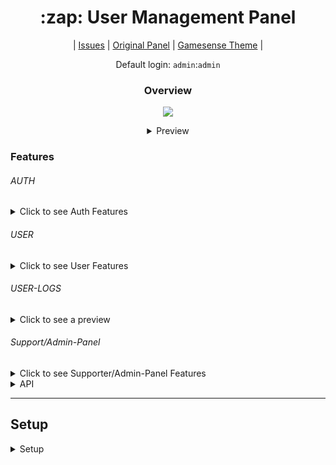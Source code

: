 <h1 align="center">:zap: User Management Panel</h1>
<p align="center">
   |
  <a href="https://github.com/anditv21/panel/issues/">Issues</a> |
  <a href="https://github.com/znixbtw/php-panel-v2/">Original Panel</a> |
  <a href="https://github.com/anditv21/panel/tree/main/.themes/gamesense/">Gamesense Theme</a> |
</p>
<p align="center">
 Default login: <code>admin</code>:<code>admin</code>
</p>


<h3 align="center">Overview</h3>
<p align="center">
  <img src="https://i.imgur.com/VB2ial8.png" />
</p>


<details align="center">
   <summary>Preview</summary>
<p align="center">
<a href="https://i.ibb.co/vYTnFJd/image.png"><img src="https://i.ibb.co/vYTnFJd/image.png"></a>
<a href="https://i.ibb.co/D1vBv3d/image.png"><img src="https://i.ibb.co/D1vBv3d/image.png"></a>
<a href="https://i.ibb.co/7KjsQzc/image.png"><img src="https://i.ibb.co/7KjsQzc/image.png"><h1 align="center">:zap: User Management Panel</h1>
<p align="center">
   |
  <a href="https://github.com/anditv21/panel/issues/">Issues</a> |
  <a href="https://github.com/znixbtw/php-panel-v2/">Original Panel</a> |
  <a href="https://github.com/anditv21/panel/tree/main/.themes/gamesense/">Gamesense Theme</a> |
  <a href="https://github.com/Phantom-1337/gamesensethemeforznixpanel">Theme</a> |
</p>
</details>



### Features
###### AUTH
<details>
  <summary>Click to see Auth Features</summary>
<ul>
<li>Login (Remember Login) (Screenshot: https://bit.ly/3uweFYx)</li>
<li>Register (Invite only / can be deactivated) (Screenshot: https://bit.ly/3FqPU6a)</li>
<li>Banned Page (Screenshot: https://bit.ly/39USjsR)</li>
</ul>
</details>

###### USER
<details>
  <summary>Click to see User Features</summary>
<ul>
Screenshot: https://bit.ly/3VGk2QY / https://bit.ly/3D1cXE6
<li>Change password</li>
<li>Activate multiple subscription´s with code (30/90 days)</li>
<li>Activate Trail subscription´s with code (3 days)</li>
<li>Download loader (Needs a sub)</li>
<li>Set a Profile Picture</li>
<ul>
<li>
 Get Profile Picture from Discord (currently only static)</li></ul>
<li>Shoutbox</li>

<ul><li>View user profiles

</li></ul>

</ul>
</details>

###### USER-LOGS

<details>
  <summary>Click to see a preview</summary>
<img src="https://i.ibb.co/txhMf6J/image.png">
</details>

###### Support/Admin-Panel
<details>
   <summary>Click to see Supporter/Admin-Panel Features</summary>
   <ul>
      <li>Screenshot: https://bit.ly/3Be6xQ5 / https://bit.ly/3iFlmVx</li>
      <li>Disable Invite System (Admin only)</li>
      <li>Freeze all subscriptions (experimental) (Admin only)</li> 
      <li>Gift user subscription (Admin only) (Screenshot: https://bit.ly/3utA7gA)</li>

<ul>
 <li>Input options: </li>
 <ul><li> <code>LT for Lifetime </code> </li>
 <li> <code>T for a trail subscription (3 days)</code> </li>
 <li> <code>- to remove a users subscription</code> </li>
 <li> <code>Intager for custom amount in days</code> </li></ul>
</ul>
   </ul>
<ul>
<li>User-Ranges with buttons in User Table (Screenshot: https://bit.ly/3BdxSSB)</li>
    <ul><li>Input options: </li><ul>


<li><code>1-10 10-20 20-30 30-40 40-50</code> </li>
<li><code>custom</code> </li>
<li><code>ALL</code> </li>
 </ul>
</ul>
</ul>

<li>View a users last known IP address </li>
<li>Password Reset (Admin only)</li>
<li>Set News</li>
<li>Ban-Management panel (Admin only) (Screenshot: https://bit.ly/3VS78if)</li>
<li>Generate invite code</li>
<li>Generate subscription code (Admin only)</li>
<li>Ban/unban user (Admin only)</li>
<li>Make user admin/non-admin </li>
<li>Make user supporter/non-supp </li>
<li>Reset HWID</li>
<li>Set cheat detected/undetected/version/maintenance/non-maintenance  (Admin only)</li>

</details>



<details>
   <summary>API</summary>
Note: User pass and hwid has to be sent in base64 format.
<ul>
<li>Sends user data in JSON format on call</li>
	<ul><li>Usage: <code>api.php?user={username}&pass={password}&hwid={hwid}&key={key}</code></li>
	<li>Example: <code>api.php?user=admin&pass=YWRtaW4=&hwid=aHdpZA==&key=yes</code></li></ul>

</ul>
There are already <a href="https://github.com/anditv21/panel/issues/7#issuecomment-1262149890">API examples</a> for some popular languages
</details>


---


## Setup
<details>

   <summary>Setup</summary>
NOTE: Make sure php has full access to /usercontent/avatar
otherwise no avatar can be downloaded from discord.
<br>
<br>
<br>

- Extract all files and upload them to your PHP host of choice
- Copy and paste db.sql into SQL import tab on phpmyadmin
- Change https://github.com/anditv21/panel/blob/main/src/app/core/Database#L5#L8 to your database credentials
- Rename https://github.com/anditv21/panel/blob/main/src/app/core/Database to Database.php
- Put your Loader in the main directory of the panel. (x.exe)
- Login with the default credentials
- Change the default password to a secure one
- Set https://github.com/anditv21/panel/blob/main/src/app/core/Config.php#L8 to your Website name
- Set a website description in https://github.com/anditv21/panel/blob/main/src/app/core/Config.php#L11
- Change https://github.com/anditv21/panel/blob/main/src/app/core/Config.php#L30 to a secure API key

<br>

- Rename https://github.com/anditv21/panel/blob/main/src/app/core/DiscordConfig to DiscordConfig.php
- Open https://discord.com/developers/applications and create a new Discord application
- Go to the Profile page and copy its URL. E.g: https://anditv.it/panel/user/profile.php (A valid SSL certificate is required)
- Go to the General Oauth2 Settings of your Discord application and click on "Add Redirect"
- Paste your Profile page url and hit "Save Changes"

- Fill in your discord log webhook url in DiscordConfig.php




</details>
</a>
</p>
</details>
